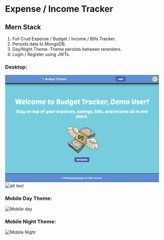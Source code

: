 # Expense / Income Tracker

## Mern Stack

1. Full Crud Expense / Budget / Income / Bills Tracker.
2. Persists data to MongoDB.
3. Day/Night Theme. Theme persists between rerenders.
4. Login / Register using JWTs.

### Desktop:

![alt text](/client/public/Desktop1.png)
![alt text](/public/Desktop2.png)

### Mobile Day Theme:

<img src="https://kjh311.github.io/mern-expense-tracker/Day-Mobile.png" alt="Mobile day" width="400"/>

### Mobile Night Theme:

<img src="https://kjh311.github.io/mern-expense-tracker/Night-Mobile.png" alt="Mobile Night" width="400"/>
